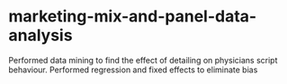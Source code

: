 # marketing-mix-and-panel-data-analysis
Performed data mining to find the effect of detailing on physicians script behaviour. Performed regression and fixed effects to eliminate bias
